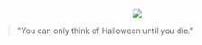 <p align="center"><img src="https://user-images.githubusercontent.com/64591335/167454691-713f7558-0ad8-4991-bd67-a9af5a323300.png"></p>

> "You can only think of Halloween until you die."
